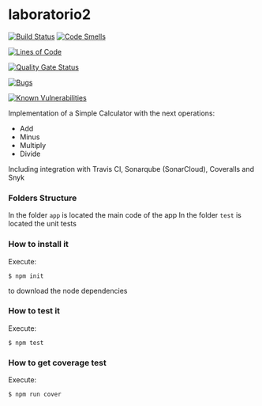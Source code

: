 # laboratorio2

[![Build Status](https://app.travis-ci.com/diegobotia/laboratorio2.svg?branch=main)](https://app.travis-ci.com/diegobotia/laboratorio2)
[![Code Smells](https://sonarcloud.io/api/project_badges/measure?project=laboratorio2&metric=code_smells)](https://sonarcloud.io/summary/new_code?id=laboratorio2)

[![Lines of Code](https://sonarcloud.io/api/project_badges/measure?project=laboratorio2&metric=ncloc)](https://sonarcloud.io/summary/new_code?id=laboratorio2)

[![Quality Gate Status](https://sonarcloud.io/api/project_badges/measure?project=laboratorio2&metric=alert_status)](https://sonarcloud.io/summary/new_code?id=laboratorio2)

[![Bugs](https://sonarcloud.io/api/project_badges/measure?project=laboratorio2&metric=bugs)](https://sonarcloud.io/summary/new_code?id=laboratorio2)

[![Known
Vulnerabilities](https://snyk.io/test/github/diegobotia/laboratorio2/badge.svg)](https://snyk.io/test/github/diegobotia/laboratorio2)





Implementation of a Simple Calculator with the next operations:
* Add
* Minus
* Multiply
* Divide

Including integration with Travis CI, Sonarqube (SonarCloud), Coveralls and Snyk
### Folders Structure
In the folder `app` is located the main code of the app
In the folder `test` is located the unit tests
### How to install it
Execute:
```shell
$ npm init
```
to download the node dependencies
### How to test it
Execute:
```shell
$ npm test
```
### How to get coverage test
Execute:
```shell
$ npm run cover
```